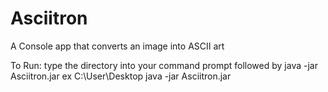 # Asciitron
A Console app that converts an image into ASCII art

To Run: type the directory into your command prompt followed by java -jar Asciitron.jar 
ex C:\User\Desktop java -jar Asciitron.jar
